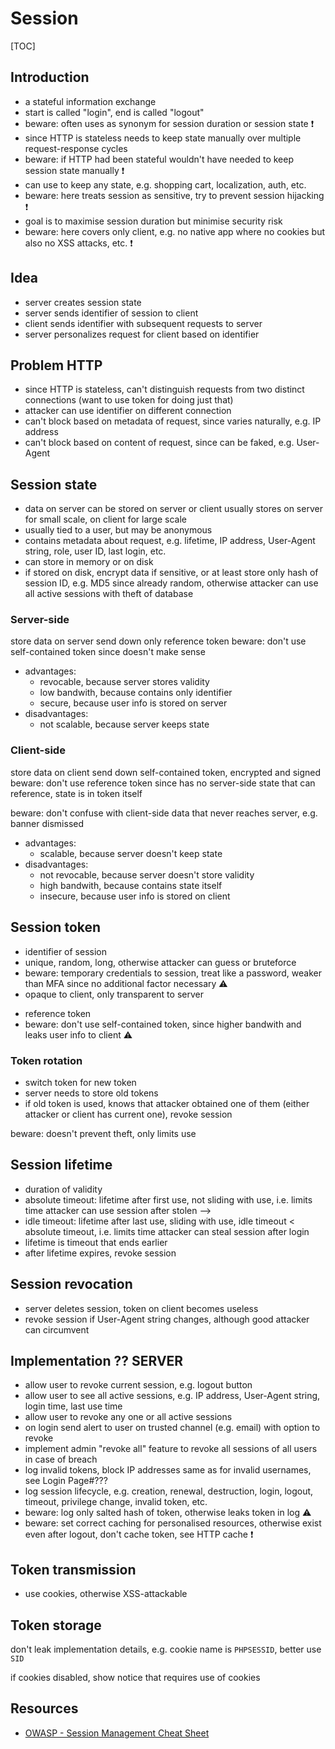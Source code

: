 # Session

[TOC]


<!-- todo: remove "Session" prefix -->

## Introduction

- a stateful information exchange
- start is called "login", end is called "logout"
- beware: often uses as synonym for session duration or session state ❗️
- since HTTP is stateless needs to keep state manually over multiple request-response cycles
- beware: if HTTP had been stateful wouldn't have needed to keep session state manually ❗️
- can use to keep any state, e.g. shopping cart, localization, auth, etc.
- beware: here treats session as sensitive, try to prevent session hijacking ❗️
- goal is to maximise session duration but minimise security risk
- beware: here covers only client, e.g. no native app where no cookies but also no XSS attacks, etc. ❗️
<!-- todo: maybe cover above?! -->


## Idea

- server creates session state
- server sends identifier of session to client
- client sends identifier with subsequent requests to server
- server personalizes request for client based on identifier



## Problem HTTP

- since HTTP is stateless, can't distinguish requests from two distinct connections (want to use token for doing just that)
- attacker can use identifier on different connection
- can't block based on metadata of request, since varies naturally, e.g. IP address
- can't block based on content of request, since can be faked, e.g. User-Agent
<!-- todo: refer to solution using Token Binding and/or client TLS certificates ?! 15 ?! -->


<!-- todo: clarify that server-side session, include client-side session as well, e.g. encrypt + sign cookie, however can't revoke, also shorter lifetime since higher risk of stealing -->

## Session state

- data on server
can be stored on server or client
usually stores on server for small scale, on client for large scale
- usually tied to a user, but may be anonymous
- contains metadata about request, e.g. lifetime, IP address, User-Agent string, role, user ID, last login, etc.
- can store in memory or on disk
- if stored on disk, encrypt data if sensitive, or at least store only hash of session ID, e.g. MD5 since already random, otherwise attacker can use all active sessions with theft of database

### Server-side

store data on server
send down only reference token
beware: don't use self-contained token since doesn't make sense

- advantages:
    - revocable, because server stores validity
    - low bandwith, because contains only identifier
    - secure, because user info is stored on server
- disadvantages:
    - not scalable, because server keeps state

### Client-side

store data on client
send down self-contained token, encrypted and signed
beware: don't use reference token since has no server-side state that can reference, state is in token itself

beware: don't confuse with client-side data that never reaches server, e.g. banner dismissed

- advantages:
    - scalable, because server doesn't keep state
- disadvantages:
    - not revocable, because server doesn't store validity
    - high bandwith, because contains state itself
    - insecure, because user info is stored on client
    


## Session token
<!-- todo: clarify BEARER token -->

- identifier of session
- unique, random, long, otherwise attacker can guess or bruteforce
- beware: temporary credentials to session, treat like a password, weaker than MFA since no additional factor necessary ⚠️
- opaque to client, only transparent to server
<!-- todo: is below true?
might want to update session state from client, e.g. put another shoe into shopping basket
-->
- reference token
- beware: don't use self-contained token, since higher bandwith and leaks user info to client ⚠️

### Token rotation

- switch token for new token
- server needs to store old tokens
- if old token is used, knows that attacker obtained one of them (either attacker or client has current one), revoke session
<!-- todo: limits time attacker can use session while user is using it -->
beware: doesn't prevent theft, only limits use



## Session lifetime

- duration of validity
- absolute timeout: lifetime after first use, not sliding with use, i.e. limits time attacker can use session after stolen -->
- idle timeout: lifetime after last use, sliding with use, idle timeout < absolute timeout, i.e. limits time attacker can steal session after login
- lifetime is timeout that ends earlier
- after lifetime expires, revoke session
<!-- todo: how to implement?
1. check each session with each request, delete session that have become invalid -> expensive
    actually only needs to check before using a session, others don't care, but once in a while needs to check all for clean up to not leak memory, e.g. rate of checking ~= rate of memory usage (when memory usage increases, so does checking rate, bound above by check on every request, otherwise would do more checks than requests, needless)
2. schedule deletion, need to update schedule if idle timeout shifts -> difficult, updated timer must not leak memory, what if request accesses session at exactly the time that other thread deletes it?, race conditions...
 -->



## Session revocation

- server deletes session, token on client becomes useless
- revoke session if User-Agent string changes, although good attacker can circumvent



## Implementation ?? SERVER

- allow user to revoke current session, e.g. logout button
- allow user to see all active sessions, e.g. IP address, User-Agent string, login time, last use time
- allow user to revoke any one or all active sessions
- on login send alert to user on trusted channel (e.g. email) with option to revoke
- implement admin "revoke all" feature to revoke all sessions of all users in case of breach
- log invalid tokens, block IP addresses same as for invalid usernames, see Login Page#???
- log session lifecycle, e.g. creation, renewal, destruction, login, logout, timeout, privilege change, invalid token, etc.
- beware: log only salted hash of token, otherwise leaks token in log ⚠️
- beware: set correct caching for personalised resources, otherwise exist even after logout, don't cache token, see HTTP cache ❗️



## Token transmission

<!-- different for type of client, e.g. browser, native app -->

<!-- cookie header, other header, body -->

- use cookies, otherwise XSS-attackable


## Token storage

<!-- different for type of client, e.g. browser, native app -->

<!-- cookie, web storage -->

don't leak implementation details, e.g. cookie name is `PHPSESSID`, better use `SID`

if cookies disabled, show notice that requires use of cookies



## Resources

- [OWASP - Session Management Cheat Sheet](https://cheatsheetseries.owasp.org/cheatsheets/Session_Management_Cheat_Sheet.html)